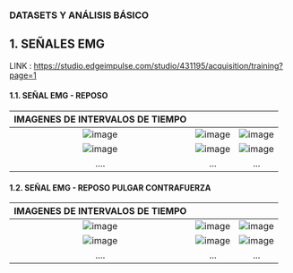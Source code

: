 ###  DATASETS Y ANÁLISIS BÁSICO

## 1. SEÑALES EMG 

LINK : https://studio.edgeimpulse.com/studio/431195/acquisition/training?page=1

#### 1.1. SEÑAL EMG - REPOSO

| IMAGENES DE INTERVALOS DE TIEMPO |||
|:----------------:|:----------------:|:----------------:|
|![image](https://github.com/MariaZubiate/isb_2024_gh82/assets/164455359/23675fbe-2313-4887-b721-d2e458a9ac20) | ![image](https://github.com/MariaZubiate/isb_2024_gh82/assets/164455359/d7b89c82-1295-4daf-a2ac-834858c01123) |![image](https://github.com/MariaZubiate/isb_2024_gh82/assets/164455359/6e0f00ff-7b98-4be0-9c8a-c88100415ead)|
|![image](https://github.com/MariaZubiate/isb_2024_gh82/assets/164455359/cc60bd59-0cb9-4d64-83ff-953134b1fdfa) | ![image](https://github.com/MariaZubiate/isb_2024_gh82/assets/164455359/08af53d5-8400-4650-8e3f-5e1338ace363) | ![image](https://github.com/MariaZubiate/isb_2024_gh82/assets/164455359/3fb7f260-c61e-44b0-ad87-760942b56b80)
|....|...|...



#### 1.2. SEÑAL EMG - REPOSO PULGAR CONTRAFUERZA

| IMAGENES DE INTERVALOS DE TIEMPO |||
|:----------------:|:----------------:|:----------------:|
|![image](https://github.com/MariaZubiate/isb_2024_gh82/assets/164455359/4f584946-ce8c-49a2-b660-bd294c7f556f)|![image](https://github.com/MariaZubiate/isb_2024_gh82/assets/164455359/bd7b3d53-e7f6-44bf-bdbb-dd1f6884ae30)|![image](https://github.com/MariaZubiate/isb_2024_gh82/assets/164455359/c006261a-48c0-4b50-b445-155ad4ce7979)
|![image](https://github.com/MariaZubiate/isb_2024_gh82/assets/164455359/3e2bfde9-cf64-48bd-89a9-526ea2a534ca)|![image](https://github.com/MariaZubiate/isb_2024_gh82/assets/164455359/cd1da1cf-e8be-4e8a-8505-262791e37d12)|![image](https://github.com/MariaZubiate/isb_2024_gh82/assets/164455359/f068572d-01f5-4d1d-8887-6ea925848824)
|....|...|...
